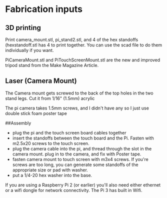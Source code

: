 # Fabrication inputs
## 3D printing
Print camera_mount.stl, pi_stand2.stl, and 4 of the hex standoffs (hexstandoff.stl has 4 to print together. You can use the scad file to do them individually if you want.


PiCameraMount.stl and PiTouchScreenMount.stl are the new and improved tripod stand from the Make Magazine Article.

## Laser (Camera Mount)
The Camera mount gets screwed to the back of the top holes in the two stand legs. Cut it from 1/16" (1.5mm) acrylic

The pi camera takes 1.5mm screws, and I didn't have any so I just use double stick foam poster tape

##Assembly
* plug the pi and the touch screen board cables together
* insert the standoffs between the touch board and the Pi. Fasten with m2.5x20 screws to the touch screen.
* plug the camera cable into the pi, and thread through the slot in the camera mount. plug in to the camera, and fix with Poster tape.
* fasten camera mount to touch screen with m3x4 screws. If you're screws are too long, you can generate some standoffs of the appropriate size or pad with washer.
* put a 1/4-20 hex washer into the base.

If you are using a Raspberry Pi 2 (or earlier) you'll also need either ethernet or a wifi dongle for network connectivity. The Pi 3 has built in Wifi.